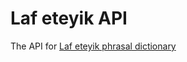 # Laf eteyik API

The API for [Laf eteyik phrasal dictionary](https://github.com/umer4ik/laf-eteyik-web)
